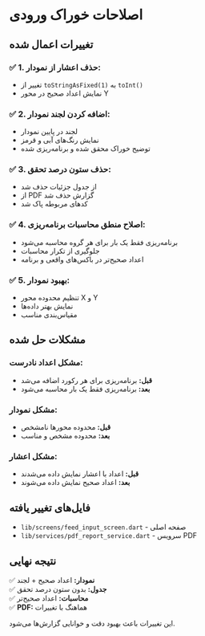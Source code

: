 # اصلاحات خوراک ورودی

## تغییرات اعمال شده

### ✅ **1. حذف اعشار از نمودار:**
- تغییر از `toStringAsFixed(1)` به `toInt()`
- نمایش اعداد صحیح در محور Y

### ✅ **2. اضافه کردن لجند نمودار:**
- لجند در پایین نمودار
- نمایش رنگ‌های آبی و قرمز
- توضیح خوراک محقق شده و برنامه‌ریزی شده

### ✅ **3. حذف ستون درصد تحقق:**
- از جدول جزئیات حذف شد
- از PDF گزارش حذف شد
- کدهای مربوطه پاک شد

### ✅ **4. اصلاح منطق محاسبات برنامه‌ریزی:**
- برنامه‌ریزی فقط یک بار برای هر گروه محاسبه می‌شود
- جلوگیری از تکرار محاسبات
- اعداد صحیح‌تر در باکس‌های واقعی و برنامه

### ✅ **5. بهبود نمودار:**
- تنظیم محدوده محور X و Y
- نمایش بهتر داده‌ها
- مقیاس‌بندی مناسب

## مشکلات حل شده

### **مشکل اعداد نادرست:**
- **قبل:** برنامه‌ریزی برای هر رکورد اضافه می‌شد
- **بعد:** برنامه‌ریزی فقط یک بار محاسبه می‌شود

### **مشکل نمودار:**
- **قبل:** محدوده محورها نامشخص
- **بعد:** محدوده مشخص و مناسب

### **مشکل اعشار:**
- **قبل:** اعداد با اعشار نمایش داده می‌شدند
- **بعد:** اعداد صحیح نمایش داده می‌شوند

## فایل‌های تغییر یافته

- `lib/screens/feed_input_screen.dart` - صفحه اصلی
- `lib/services/pdf_report_service.dart` - سرویس PDF

## نتیجه نهایی

✅ **نمودار:** اعداد صحیح + لجند  
✅ **جدول:** بدون ستون درصد تحقق  
✅ **محاسبات:** اعداد صحیح‌تر  
✅ **PDF:** هماهنگ با تغییرات

این تغییرات باعث بهبود دقت و خوانایی گزارش‌ها می‌شود. 